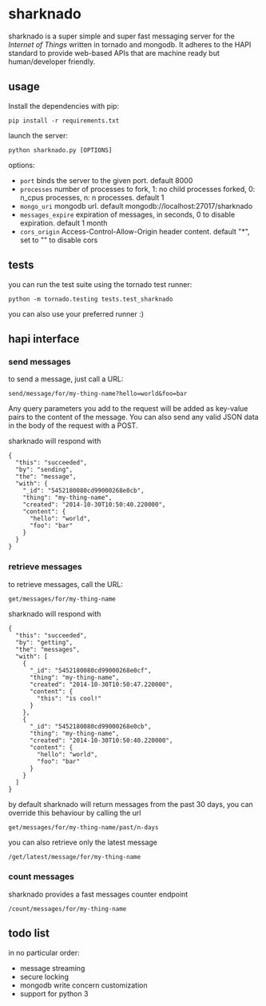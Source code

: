 # sharknado

sharknado is a super simple and super fast messaging server for the *Internet of Things* written in tornado and mongodb.
It adheres to the HAPI standard to provide web-based APIs that are machine ready but human/developer friendly.

## usage

Install the dependencies with pip:

    pip install -r requirements.txt

launch the server:

    python sharknado.py [OPTIONS]
    
options:

+ `port` binds the server to the given port. default 8000
+ `processes` number of processes to fork, 1: no child processes forked, 0: n_cpus processes, n: n processes. default 1
+ `mongo_uri` mongodb url. default mongodb://localhost:27017/sharknado
+ `messages_expire` expiration of messages, in seconds, 0 to disable expiration. default 1 month
+ `cors_origin` Access-Control-Allow-Origin header content. default "*", set to "" to disable cors

## tests

you can run the test suite using the tornado test runner:

    python -m tornado.testing tests.test_sharknado
    
you can also use your preferred runner :)

## hapi interface

### send messages

to send a message, just call a URL:

    send/message/for/my-thing-name?hello=world&foo=bar
    
Any query parameters you add to the request will be added as key-value pairs to the content of the message.
You can also send any valid JSON data in the body of the request with a POST.

sharknado will respond with

    {
      "this": "succeeded",
      "by": "sending",
      "the": "message",
      "with": {
        "_id": "5452180080cd99000268e0cb",
        "thing": "my-thing-name",
        "created": "2014-10-30T10:50:40.220000",
        "content": {
          "hello": "world",
          "foo": "bar"
        }
      }
    }
    
### retrieve messages

to retrieve messages, call the URL:

    get/messages/for/my-thing-name
    
sharknado will respond with

    {
      "this": "succeeded",
      "by": "getting",
      "the": "messages",
      "with": [
        {
          "_id": "5452180080cd99000268e0cf",
          "thing": "my-thing-name",
          "created": "2014-10-30T10:50:47.220000",
          "content": {
            "this": "is cool!"
          }
        },
        {
          "_id": "5452180080cd99000268e0cb",
          "thing": "my-thing-name",
          "created": "2014-10-30T10:50:40.220000",
          "content": {
            "hello": "world",
            "foo": "bar"
          }
        }
      ]
    }

by default sharknado will return messages from the past 30 days, you can override this behaviour by calling the url

    get/messages/for/my-thing-name/past/n-days
    
you can also retrieve only the latest message

    /get/latest/message/for/my-thing-name
    
### count messages

sharknado provides a fast messages counter endpoint

    /count/messages/for/my-thing-name
    
## todo list

in no particular order:

+ message streaming
+ secure locking
+ mongodb write concern customization
+ support for python 3
